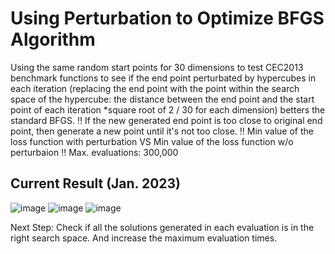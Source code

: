 # Using Perturbation to Optimize BFGS Algorithm

Using the same random start points for 30 dimensions to test CEC2013 benchmark functions to see if the end point perturbated by hypercubes in each iteration (replacing the end point with the point within the search space of the hypercube: the distance between the end point and the start point of each iteration *square root of 2 / 30 for each dimension) betters the standard BFGS. 
‼️ If the new generated end point is too close to original end point, then generate a new point until it's not too close.
‼️ Min value of the loss function with perturbation VS Min value of the loss function w/o perturbaion
‼️ Max. evaluations: 300,000 

## Current Result (Jan. 2023)

 ![image](https://user-images.githubusercontent.com/90204593/216679176-4b0176aa-3d62-44b5-a58f-ed992679df54.png)
 ![image](https://user-images.githubusercontent.com/90204593/216679189-3af32a3a-4fe5-438f-877d-27f460126449.png)
 ![image](https://user-images.githubusercontent.com/90204593/216679204-00bce778-40d9-4843-a3cd-95c8441b0967.png)


Next Step: Check if all the solutions generated in each evaluation is in the right search space. And increase the maximum evaluation times.

